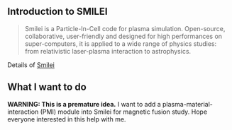 ## Introduction to SMILEI
>Smilei is a Particle-In-Cell code for plasma simulation. Open-source, collaborative, user-friendly and designed for high performances on super-computers, it is applied to a wide range of physics studies: from relativistic laser-plasma interaction to astrophysics.

Details of [Smilei](http://www.maisondelasimulation.fr/smilei/index.html) 
## What I want to do
**WARNING: This is a premature idea.**
I want to add a plasma-material-interaction (PMI) module into Smilei for magnetic fusion study. Hope everyone interested in this help with me.